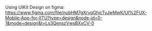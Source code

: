 Using UIKit
Design on figma: https://www.figma.com/file/nubHM7gXrvqGhjcTvJwMwK/UI%2FUX-Mobile-App-for-IITU?type=design&node-id=0-1&mode=design&t=Ls3QenszVwsBXxCV-0

